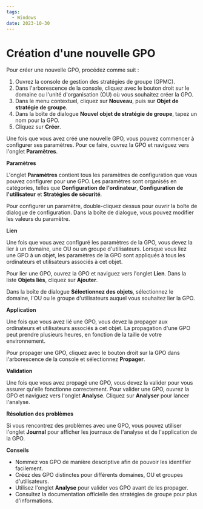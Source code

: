 ```yaml
---
tags:
  - Windows
date: 2023-10-30
---
```

# Création d'une nouvelle GPO

Pour créer une nouvelle GPO, procédez comme suit :

1. Ouvrez la console de gestion des stratégies de groupe (GPMC).
2. Dans l'arborescence de la console, cliquez avec le bouton droit sur le domaine ou l'unité d'organisation (OU) où vous souhaitez créer la GPO.
3. Dans le menu contextuel, cliquez sur **Nouveau**, puis sur **Objet de stratégie de groupe**.
4. Dans la boîte de dialogue **Nouvel objet de stratégie de groupe**, tapez un nom pour la GPO.
5. Cliquez sur **Créer**.

Une fois que vous avez créé une nouvelle GPO, vous pouvez commencer à configurer ses paramètres. Pour ce faire, ouvrez la GPO et naviguez vers l'onglet **Paramètres**.

**Paramètres**

L'onglet **Paramètres** contient tous les paramètres de configuration que vous pouvez configurer pour une GPO. Les paramètres sont organisés en catégories, telles que **Configuration de l'ordinateur**, **Configuration de l'utilisateur** et **Stratégies de sécurité**.

Pour configurer un paramètre, double-cliquez dessus pour ouvrir la boîte de dialogue de configuration. Dans la boîte de dialogue, vous pouvez modifier les valeurs du paramètre.

**Lien**

Une fois que vous avez configuré les paramètres de la GPO, vous devez la lier à un domaine, une OU ou un groupe d'utilisateurs. Lorsque vous liez une GPO à un objet, les paramètres de la GPO sont appliqués à tous les ordinateurs et utilisateurs associés à cet objet.

Pour lier une GPO, ouvrez la GPO et naviguez vers l'onglet **Lien**. Dans la liste **Objets liés**, cliquez sur **Ajouter**.

Dans la boîte de dialogue **Sélectionnez des objets**, sélectionnez le domaine, l'OU ou le groupe d'utilisateurs auquel vous souhaitez lier la GPO.

**Application**

Une fois que vous avez lié une GPO, vous devez la propager aux ordinateurs et utilisateurs associés à cet objet. La propagation d'une GPO peut prendre plusieurs heures, en fonction de la taille de votre environnement.

Pour propager une GPO, cliquez avec le bouton droit sur la GPO dans l'arborescence de la console et sélectionnez **Propager**.

**Validation**

Une fois que vous avez propagé une GPO, vous devez la valider pour vous assurer qu'elle fonctionne correctement. Pour valider une GPO, ouvrez la GPO et naviguez vers l'onglet **Analyse**. Cliquez sur **Analyser** pour lancer l'analyse.

**Résolution des problèmes**

Si vous rencontrez des problèmes avec une GPO, vous pouvez utiliser l'onglet **Journal** pour afficher les journaux de l'analyse et de l'application de la GPO.

**Conseils**

* Nommez vos GPO de manière descriptive afin de pouvoir les identifier facilement.
* Créez des GPO distinctes pour différents domaines, OU et groupes d'utilisateurs.
* Utilisez l'onglet **Analyse** pour valider vos GPO avant de les propager.
* Consultez la documentation officielle des stratégies de groupe pour plus d'informations.
